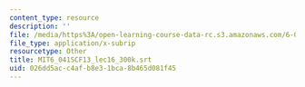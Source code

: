 ```yaml
---
content_type: resource
description: ''
file: /media/https%3A/open-learning-course-data-rc.s3.amazonaws.com/6-041sc-probabilistic-systems-analysis-and-applied-probability-fall-2013/026dd5acc4afb8e31bca8b465d081f45_MIT6_041SCF13_lec16_300k.srt
file_type: application/x-subrip
resourcetype: Other
title: MIT6_041SCF13_lec16_300k.srt
uid: 026dd5ac-c4af-b8e3-1bca-8b465d081f45
---
```

